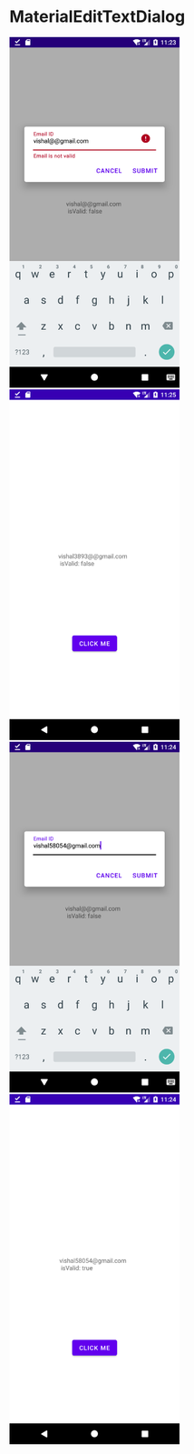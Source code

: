 # MaterialEditTextDialog

<img src="images/Screenshot%201.png" width="300px"/>
<img src="images/Screenshot%202.png" width="300px"/>
<img src="images/Screenshot%203.png" width="300px"/>
<img src="images/Screenshot%204.png" width="300px"/>
